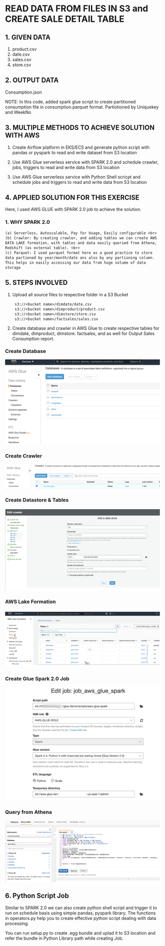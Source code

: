 # READ DATA FROM FILES IN S3 and CREATE SALE DETAIL TABLE

## 1. GIVEN DATA

1. product.csv
2. date.csv
3. sales.csv
4. store.csv

## 2. OUTPUT DATA

Consumption.json

NOTE: In this code, added spark glue script to create partitioned consumption file in consumption.parquet format. Partiotioned  by Uniquekey and WeekNo 


## 3. MULTIPLE METHODS TO ACHIEVE SOLUTION WITH AWS

1. Create Airflow platform in EKS/ECS and generate python script with pandas or pyspark to read and write dataset from S3 location

2. Use AWS Glue serverless service with SPARK 2.0 and schedule crawler, jobs, triggers to read and write data from S3 location

3. Use AWS Glue serverless service with Python Shell scricpt and schedule jobs and triggers to read and write data from S3 location

## 4. APPLIED SOLUTION FOR THIS EXERCISE 

Here, I used AWS GLUE with SPARK 2.0 job to achieve the solution.

### 1. WHY SPARK 2.0
    (a) Serverless, Autoscalable, Pay for Usage, Easily configurable <br>
    (b) Crawler: By creating crawler, and adding tables we can create AWS DATA LAKE formation, with tables and data easily queried from Athena, Redshift (as external table). <br>
    (c) Parquet: I used parquet format here as a good practice to store data partioned by year/month/date ans also by any partioning column. This helps in easily accessing our data from huge volume of data storage

## 5. STEPS INVOLVED

1. Upload all source files to respective folder in a S3 Bucket

        s3://<bucket name>/dimdate/date.csv
        s3://<bucket name>/dimproduct/product.csv
        s3://<bucket name>/dimstore/store.csv
        s3://<bucket name>/factsales/sales.csv
        
2. Create database and crawler in AWS Glue to create respective tables for dimdate, dimproduct, dimstore. factsales, and as well for Output Sales Consumption report.

### Create Database
![Create Database](create_database.png)

### Create Crawler
![Create Crawler](create_crawler.png)

### Create Datastore & Tables
![Create Datastore & Tables](create_datastore_in_crawler.png)

### AWS Lake Formation
![Create Database](aws_lake_formation.png)

### Create Glue Spark 2.0 Job
![Create aws glue job](create_aws_glue_job.png)

### Query from Athena
![Query from Athena](query_from_athena.png)


## 6. Python Script Job
Similar to SPARK 2.0 we can also create python shell script and trigger it to run on schedule basis using simple pandas, pyspark library. The functions in operators.py help you to create effective python script dealing with data processing.

You can run setup.py to create .egg bundle and uplad it to S3 location and refer the bundle in Python Library path while creating Job.
